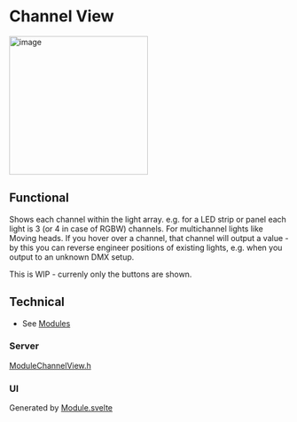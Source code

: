 # Channel View

<img width="250" alt="image" src="https://github.com/user-attachments/assets/436790f3-b392-43cb-882d-eefd3a2f438c" />

## Functional

Shows each channel within the light array. e.g. for a LED strip or panel each light is 3 (or 4 in case of RGBW) channels. For multichannel lights like Moving heads.
If you hover over a channel, that channel will output a value - by this you can reverse engineer positions of existing lights, e.g. when you output to an unknown DMX setup.

This is WIP - currenly only the buttons are shown.

## Technical

* See [Modules](../modules.md)

### Server

[ModuleChannelView.h](https://github.com/MoonModules/MoonLight/blob/main/src/MoonLight/ModelChannelView.h)

### UI

Generated by [Module.svelte](https://github.com/MoonModules/MoonLight/blob/main/interface/src/routes/moonbase/module/Module.svelte)
